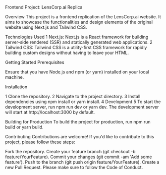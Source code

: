 Frontend Project: LensCorp.ai Replica

Overview
This project is a frontend replication of the LensCorp.ai website. It aims to showcase the functionalities and design elements of the original website using Next.js and Tailwind CSS.

Technologies Used
1 Next.js: Next.js is a React framework for building server-side rendered (SSR) and statically generated web applications.
2 Tailwind CSS: Tailwind CSS is a utility-first CSS framework for rapidly building custom designs without having to leave your HTML.

Getting Started
Prerequisites

Ensure that you have Node.js and npm (or yarn) installed on your local machine.

Installation

1 Clone the repository.
2 Navigate to the project directory.
3 Install dependencies using npm install or yarn install.
4 Development
5 To start the development server, run npm run dev or yarn dev. The development server will start at http://localhost:3000 by default.

Building for Production
To build the project for production, run npm run build or yarn build.

Contributing
Contributions are welcome! If you'd like to contribute to this project, please follow these steps:

Fork the repository.
Create your feature branch (git checkout -b feature/YourFeature).
Commit your changes (git commit -am 'Add some feature').
Push to the branch (git push origin feature/YourFeature).
Create a new Pull Request.
Please make sure to follow the Code of Conduct.